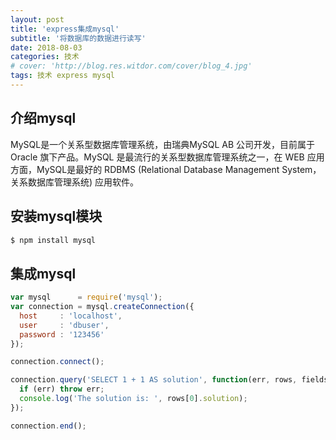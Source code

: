 ```yaml
---
layout: post
title: 'express集成mysql'
subtitle: '将数据库的数据进行读写'
date: 2018-08-03
categories: 技术
# cover: 'http://blog.res.witdor.com/cover/blog_4.jpg'
tags: 技术 express mysql
---
```

## 介绍mysql
MySQL是一个关系型数据库管理系统，由瑞典MySQL AB 公司开发，目前属于 Oracle 旗下产品。MySQL 是最流行的关系型数据库管理系统之一，在 WEB 应用方面，MySQL是最好的 RDBMS (Relational Database Management System，关系数据库管理系统) 应用软件。

## 安装mysql模块

```bash
$ npm install mysql
```
## 集成mysql

```javascript
var mysql      = require('mysql');
var connection = mysql.createConnection({
  host     : 'localhost',
  user     : 'dbuser',
  password : '123456'
});

connection.connect();

connection.query('SELECT 1 + 1 AS solution', function(err, rows, fields) {
  if (err) throw err;
  console.log('The solution is: ', rows[0].solution);
});

connection.end();
```